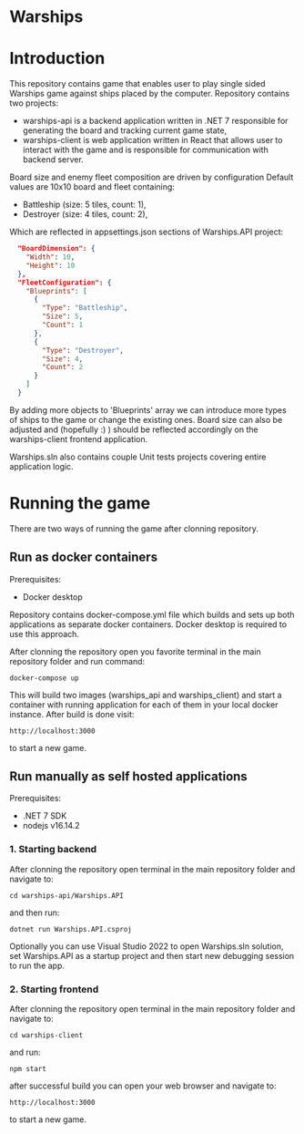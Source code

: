 # Warships

# Introduction
This repository contains game that enables user to play single sided Warships game against ships placed by the computer.
Repository contains two projects:
* warships-api is a backend application written in .NET 7 responsible for generating the board and tracking current game state,
* warships-client is web application written in React that allows user to interact with the game and is responsible for communication with backend server.

Board size and enemy fleet composition are driven by configuration 
Default values are 10x10 board and fleet containing:
* Battleship (size: 5 tiles, count: 1),
* Destroyer (size: 4 tiles, count: 2),

Which are reflected in appsettings.json sections of Warships.API project:
```json
  "BoardDimension": {
    "Width": 10,
    "Height": 10
  },
  "FleetConfiguration": {
    "Blueprints": [
      {
        "Type": "Battleship",
        "Size": 5,
        "Count": 1
      },
      {
        "Type": "Destroyer",
        "Size": 4,
        "Count": 2
      }
    ]
  }
```
By adding more objects to 'Blueprints' array we can introduce more types of ships to the game or change the existing ones.
Board size can also be adjusted and (hopefully :) ) should be reflected accordingly on the warships-client frontend application.

Warships.sln also contains couple Unit tests projects covering entire application logic.

# Running the game
There are two ways of running the game after clonning repository.

## Run as docker containers
Prerequisites:
* Docker desktop

Repository contains docker-compose.yml file which builds and sets up both applications as separate docker containers.
Docker desktop is required to use this approach.

After clonning the repository open you favorite terminal in the main repository folder and run command:
```
docker-compose up
```
This will build two images (warships_api and warships_client) and start a container with running application for each of them in your local docker instance.
After build is done visit:
```
http://localhost:3000
```
to start a new game.

## Run manually as self hosted applications
Prerequisites:
* .NET 7 SDK
* nodejs v16.14.2

### 1. Starting backend
After clonning the repository open terminal in the main repository folder and navigate to:
```
cd warships-api/Warships.API
```
and then run:
```
dotnet run Warships.API.csproj
```
Optionally you can use Visual Studio 2022 to open Warships.sln solution, set Warships.API as a startup project and then start new debugging session to run the app.


### 2. Starting frontend
After clonning the repository open terminal in the main repository folder and navigate to:
```
cd warships-client
```
and run:
```
npm start
```
after successful build you can open your web browser and navigate to:
```
http://localhost:3000
```
to start a new game.
